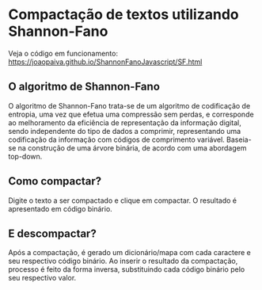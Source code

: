 # Compactação de textos utilizando Shannon-Fano

Veja o código em funcionamento:
https://joaopaiva.github.io/ShannonFanoJavascript/SF.html

## O algoritmo de Shannon-Fano
O algoritmo de Shannon-Fano trata-se de um algoritmo de codificação de entropia, uma vez que efetua uma compressão sem perdas, e corresponde ao melhoramento da eficiência de representação da informação digital, sendo independente do tipo de dados a comprimir, representando uma codificação da informação com códigos de comprimento variável.
Baseia-se na construção de uma árvore binária, de acordo com uma abordagem top-down.

## Como compactar?

Digite o texto a ser compactado e clique em compactar.
O resultado é apresentado em código binário.


## E descompactar?

Após a compactação, é gerado um dicionário/mapa com cada caractere e seu respectivo código binário.
Ao inserir o resultado da compactação, processo é feito da forma inversa, substituindo cada código binário pelo seu respectivo valor.

